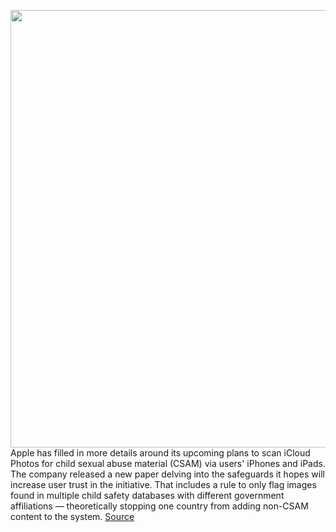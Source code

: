 <img src='https://cdn.vox-cdn.com/thumbor/zO9akiuvbAjBHIpL3uRBbEIvMZc=/0x0:2040x1360/1200x800/filters:focal(857x517:1183x843)/cdn.vox-cdn.com/uploads/chorus_image/image/69723201/acastro_20200818_1777_epicApple_0003.0.0.jpg' width='700px' /><br/>
Apple has filled in more details around its upcoming plans to scan iCloud Photos for child sexual abuse material (CSAM) via users' iPhones and iPads. The company released a new paper delving into the safeguards it hopes will increase user trust in the initiative. That includes a rule to only flag images found in multiple child safety databases with different government affiliations — theoretically stopping one country from adding non-CSAM content to the system.
<a href='https://www.theverge.com/2021/8/13/22623859/apple-icloud-photos-csam-scanning-security-multiple-jurisdictions-safeguard'> Source <a/>
